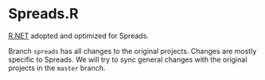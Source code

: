 Spreads.R
=========

[R.NET](https://github.com/jmp75/rdotnet) adopted and optimized for Spreads.

Branch `spreads` has all changes to the original projects. Changes are mostly
specific to Spreads. We will try to sync general changes with the original projects in the `master` branch.
